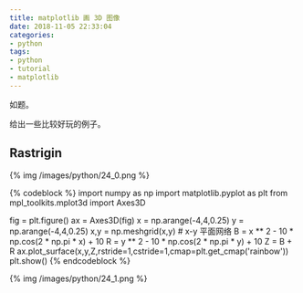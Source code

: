```yaml
---
title: matplotlib 画 3D 图像
date: 2018-11-05 22:33:04
categories:
- python
tags:
- python
- tutorial
- matplotlib
---
```

如题。

<!-- more -->

给出一些比较好玩的例子。

## Rastrigin

{% img /images/python/24_0.png %}

{% codeblock %}
import numpy as np
import matplotlib.pyplot as plt
from mpl_toolkits.mplot3d import Axes3D

fig = plt.figure()
ax = Axes3D(fig)
x = np.arange(-4,4,0.25)
y = np.arange(-4,4,0.25)
x,y = np.meshgrid(x,y) # x-y 平面网络
B = x ** 2 - 10 * np.cos(2 * np.pi * x) + 10
R = y ** 2 - 10 * np.cos(2 * np.pi * y) + 10
Z = B + R
ax.plot_surface(x,y,Z,rstride=1,cstride=1,cmap=plt.get_cmap('rainbow'))
plt.show()
{% endcodeblock %}

{% img /images/python/24_1.png %}